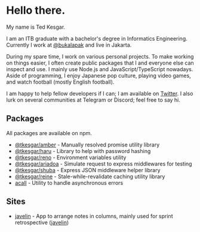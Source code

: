 # Hello there.

My name is Ted Kesgar.

I am an ITB graduate with a bachelor's degree in Informatics Engineering. Currently I work at [@bukalapak](https://github.com/bukalapak) and live in Jakarta.

During my spare time, I work on various personal projects. To make working on things easier, I often create public packages that I and everyone else can inspect and use. I mainly use Node.js and JavaScript/TypeScript nowadays. Aside of programming, I enjoy Japanese pop culture, playing video games, and watch football (mostly English football).

I am happy to help fellow developers if I can; I am available on [Twitter](https://twitter.com/tkesgar). I also lurk on several communities at Telegram or Discord; feel free to say hi.

## Packages

All packages are available on npm.

- [@tkesgar/amber](https://github.com/tkesgar/packages/tree/main/packages/amber) - Manually resolved promise utility library
- [@tkesgar/haru](https://github.com/tkesgar/packages/tree/main/packages/haru) - Library to help with password hashing
- [@tkesgar/reno](https://github.com/tkesgar/reno) - Environment variables utility
- [@tkesgar/ariadoa](https://github.com/tkesgar/ariadoa) - Simulate request to express middlewares for testing
- [@tkesgar/shuba](https://github.com/tkesgar/shuba) - Express JSON middleware helper library
- [@tkesgar/reine](https://github.com/tkesgar/reine) - Stale-while-revalidate caching utility library
- [acall](https://github.com/tkesgar/acall) - Utility to handle asynchronous errors

## Sites

- [javelin](https://javelin.vercel.app) - App to arrange notes in columns, mainly used for sprint retrospective ([javelin](https://github.com/tkesgar/javelin))
